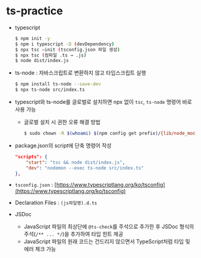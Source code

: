 # ts-practice

- typescript

  ```bash
  $ npm init -y
  $ npm i typescript -D (devDependency)
  $ npx tsc —init (tsconfig.json 파일 생성)
  $ npx tsc (컴파일 .ts → .js)
  $ node dist/index.js
  ```

- ts-node : 자바스크립트로 변환하지 않고 타입스크립트 실행

  ```bash
  $ npm install ts-node --save-dev
  $ npx ts-node src/index.ts
  ```

- typescript와 ts-node를 글로벌로 설치하면 npx 없이 `tsc`, `ts-node` 명령어 바로 사용 가능

  - 글로벌 설치 시 권한 오류 해결 방법

    ```bash
    $ sudo chown -R $(whoami) $(npm config get prefix)/{lib/node_modules,bin,share}
    ```

- package.json의 script에 단축 명령어 작성

  ```json
  "scripts": {
      "start": "tsc && node dist/index.js",
      "dev": "nodemon --exec ts-node src/index.ts"
  },
  ```

- `tsconfig.json` : [https://www.typescriptlang.org/ko/tsconfig](https://www.typescriptlang.org/ko/tsconfig)

- Declaration Files : `(js파일명).d.ts`

- JSDoc

  - JavaScript 파일의 최상단에 `@ts-check`를 주석으로 추가한 후 JSDoc 형식의 주석(`/** ... */`)을 추가하여 타입 힌트 제공
  - JavaScript 파일의 원래 코드는 건드리지 않으면서 TypeScript처럼 타입 및 에러 체크 가능
